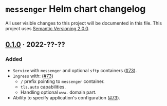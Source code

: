 `messenger` Helm chart changelog
================================

All user visible changes to this project will be documented in this file. This project uses [Semantic Versioning 2.0.0].




## [0.1.0] · 2022-??-??
[0.1.0]: https://github.com/team113/messenger/tree/helm/messenger/0.1.0

### Added

- `Service` with `messenger` and optional `sftp` containers ([#73]).
- `Ingress` with: ([#73])
    - `/` prefix pointing to `messenger` container.
    - `tls.auto` capabilities.
    - Handling optional `www.` domain part.
- Ability to specify application's configuration ([#73]).

[#73]: https://github.com/team113/messenger/pull/73




[Semantic Versioning 2.0.0]: https://semver.org
